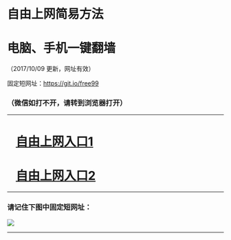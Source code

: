 ﻿# 自由上网简易方法

# 电脑、手机一键翻墙

（2017/10/09 更新，网址有效）

固定短网址：https://git.io/free99

### （微信如打不开，请转到浏览器打开）


***





# &nbsp;&nbsp; <a href="http://ft3189122018.fwq-tz-1001.info/fwqtz01.html?t=1009001357 " target="_blank">自由上网入口1</a>
# &nbsp;&nbsp; <a href="http://ft1460028901.fwq-tz-1002.info/fwqtz02.html?t=100900114088 " target="_blank">自由上网入口2</a>
***

### 请记住下图中固定短网址：

<img src="https://s3-us-west-2.amazonaws.com/fwq-1001/yjfq-20170905okok.png" /> 


***

